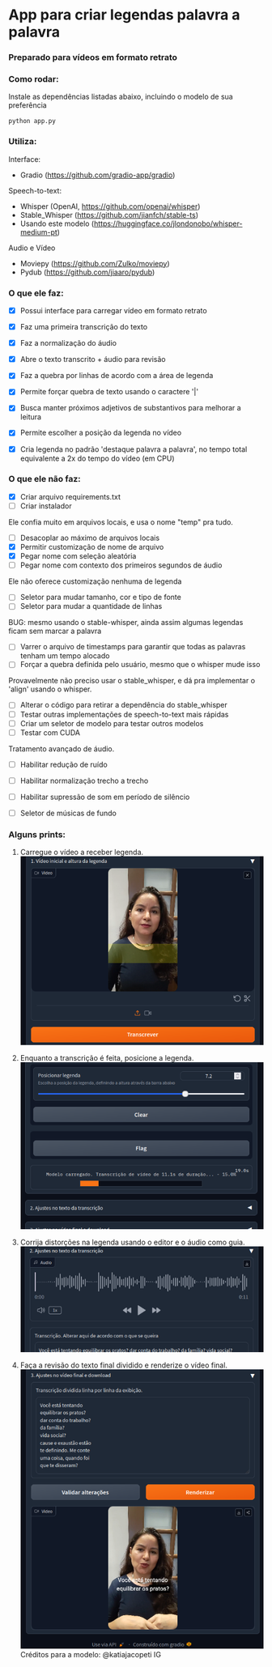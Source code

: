 # App para criar legendas palavra a palavra
### Preparado para vídeos em formato retrato

### Como rodar:
Instale as dependências listadas abaixo, incluindo o modelo de sua preferência
```
python app.py
```

### Utiliza:
Interface:
* Gradio (https://github.com/gradio-app/gradio)

Speech-to-text:
* Whisper (OpenAI, https://github.com/openai/whisper)
* Stable_Whisper (https://github.com/jianfch/stable-ts)
* Usando este modelo (https://huggingface.co/jlondonobo/whisper-medium-pt)

Audio e Vídeo
* Moviepy (https://github.com/Zulko/moviepy)
* Pydub (https://github.com/jiaaro/pydub)


### O que ele faz:
- [x] Possui interface para carregar vídeo em formato retrato
- [x] Faz uma primeira transcrição do texto
- [x] Faz a normalização do áudio
- [x] Abre o texto transcrito + áudio para revisão 
- [x] Faz a quebra por linhas de acordo com a área de legenda
- [x] Permite forçar quebra de texto usando o caractere '|'
- [x] Busca manter próximos adjetivos de substantivos para melhorar a leitura
- [x] Permite escolher a posição da legenda no vídeo
- [x] Cria legenda no padrão 'destaque palavra a palavra', no tempo total equivalente a 2x do tempo do vídeo (em CPU)


### O que ele não faz:
- [x] Criar arquivo requirements.txt
- [ ] Criar instalador

Ele confia muito em arquivos locais, e usa o nome "temp" pra tudo.
- [ ] Desacoplar ao máximo de arquivos locais
- [x] Permitir customização de nome de arquivo
- [x] Pegar nome com seleção aleatória
- [ ] Pegar nome com contexto dos primeiros segundos de áudio

Ele não oferece customização nenhuma de legenda
- [ ] Seletor para mudar tamanho, cor e tipo de fonte
- [ ] Seletor para mudar a quantidade de linhas

BUG: mesmo usando o stable-whisper, ainda assim algumas legendas ficam sem marcar a palavra
- [ ] Varrer o arquivo de timestamps para garantir que todas as palavras tenham um tempo alocado
- [ ] Forçar a quebra definida pelo usuário, mesmo que o whisper mude isso

Provavelmente não preciso usar o stable_whisper, e dá pra implementar o 'align' usando o whisper.
- [ ] Alterar o código para retirar a dependência do stable_whisper
- [ ] Testar outras implementações de speech-to-text mais rápidas
- [ ] Criar um seletor de modelo para testar outros modelos
- [ ] Testar com CUDA

Tratamento avançado de áudio.
- [ ] Habilitar redução de ruído
- [ ] Habilitar normalização trecho a trecho
- [ ] Habilitar supressão de som em período de silêncio
- [ ] Seletor de músicas de fundo


### Alguns prints:
1. Carregue o vídeo a receber legenda.
![Carregamento do vídeo. Uma tarja amarela mostra em que lugar ficará a legenda](prints/sub_p1.png "Carregue o vídeo a receber legenda")

2. Enquanto a transcrição é feita, posicione a legenda.
![Ajuste da altura da legenda e processamento da transcrição via whisper.](prints/sub_p2.png "Ajuste a posição da legenda e faça a transcrição")

3. Corrija distorções na legenda usando o editor e o áudio como guia.
![Opção de ajuste da transcrição usando áudio como guia.](prints/sub_p3.png "Corrija o texto transcrito, usando o áudio como guia")

4. Faça a revisão do texto final dividido e renderize o vídeo final.
![Revisar o texto dividido para legendas, e a renderização final do arquivo.](prints/sub_p4.png "Valide o texto formatado, renderize e faça o download")
Créditos para a modelo: @katiajacopeti IG